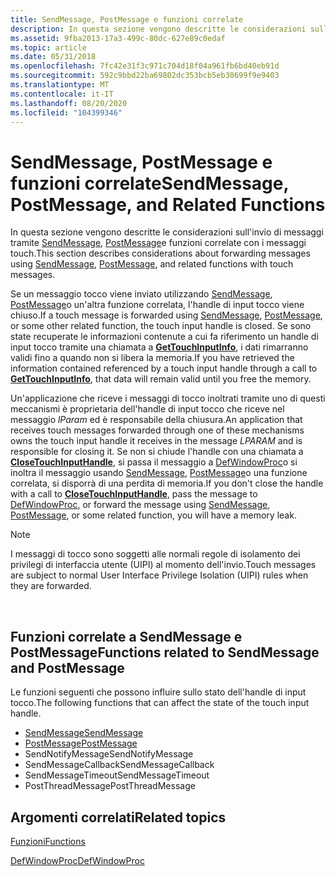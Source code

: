 ```yaml
---
title: SendMessage, PostMessage e funzioni correlate
description: In questa sezione vengono descritte le considerazioni sull'invio di messaggi tramite SendMessage, PostMessage e funzioni correlate con i messaggi touch.
ms.assetid: 9fba2013-17a3-499c-80dc-627e89c0edaf
ms.topic: article
ms.date: 05/31/2018
ms.openlocfilehash: 7fc42e31f3c971c704d18f04a961fb6bd40eb91d
ms.sourcegitcommit: 592c9bbd22ba69802dc353bcb5eb30699f9e9403
ms.translationtype: MT
ms.contentlocale: it-IT
ms.lasthandoff: 08/20/2020
ms.locfileid: "104399346"
---
```

# <a name="sendmessage-postmessage-and-related-functions"></a><span data-ttu-id="2d5c4-103">SendMessage, PostMessage e funzioni correlate</span><span class="sxs-lookup"><span data-stu-id="2d5c4-103">SendMessage, PostMessage, and Related Functions</span></span>

<span data-ttu-id="2d5c4-104">In questa sezione vengono descritte le considerazioni sull'invio di messaggi tramite [SendMessage](/windows/desktop/api/winuser/nf-winuser-sendmessage), [PostMessage](/windows/win32/api/winuser/nf-winuser-postmessagea)e funzioni correlate con i messaggi touch.</span><span class="sxs-lookup"><span data-stu-id="2d5c4-104">This section describes considerations about forwarding messages using [SendMessage](/windows/desktop/api/winuser/nf-winuser-sendmessage), [PostMessage](/windows/win32/api/winuser/nf-winuser-postmessagea), and related functions with touch messages.</span></span>

<span data-ttu-id="2d5c4-105">Se un messaggio tocco viene inviato utilizzando [SendMessage](/windows/desktop/api/winuser/nf-winuser-sendmessage), [PostMessage](/windows/win32/api/winuser/nf-winuser-postmessagea)o un'altra funzione correlata, l'handle di input tocco viene chiuso.</span><span class="sxs-lookup"><span data-stu-id="2d5c4-105">If a touch message is forwarded using [SendMessage](/windows/desktop/api/winuser/nf-winuser-sendmessage), [PostMessage](/windows/win32/api/winuser/nf-winuser-postmessagea), or some other related function, the touch input handle is closed.</span></span> <span data-ttu-id="2d5c4-106">Se sono state recuperate le informazioni contenute a cui fa riferimento un handle di input tocco tramite una chiamata a [**GetTouchInputInfo**](/windows/desktop/api/winuser/nf-winuser-gettouchinputinfo), i dati rimarranno validi fino a quando non si libera la memoria.</span><span class="sxs-lookup"><span data-stu-id="2d5c4-106">If you have retrieved the information contained referenced by a touch input handle through a call to [**GetTouchInputInfo**](/windows/desktop/api/winuser/nf-winuser-gettouchinputinfo), that data will remain valid until you free the memory.</span></span>

<span data-ttu-id="2d5c4-107">Un'applicazione che riceve i messaggi di tocco inoltrati tramite uno di questi meccanismi è proprietaria dell'handle di input tocco che riceve nel messaggio *lParam* ed è responsabile della chiusura.</span><span class="sxs-lookup"><span data-stu-id="2d5c4-107">An application that receives touch messages forwarded through one of these mechanisms owns the touch input handle it receives in the message *LPARAM* and is responsible for closing it.</span></span> <span data-ttu-id="2d5c4-108">Se non si chiude l'handle con una chiamata a [**CloseTouchInputHandle**](/windows/desktop/api/winuser/nf-winuser-closetouchinputhandle), si passa il messaggio a [DefWindowProc](/windows/win32/api/winuser/nf-winuser-defwindowproca)o si inoltra il messaggio usando [SendMessage](/windows/desktop/api/winuser/nf-winuser-sendmessage), [PostMessage](/windows/win32/api/winuser/nf-winuser-postmessagea)o una funzione correlata, si disporrà di una perdita di memoria.</span><span class="sxs-lookup"><span data-stu-id="2d5c4-108">If you don't close the handle with a call to [**CloseTouchInputHandle**](/windows/desktop/api/winuser/nf-winuser-closetouchinputhandle), pass the message to [DefWindowProc](/windows/win32/api/winuser/nf-winuser-defwindowproca), or forward the message using [SendMessage](/windows/desktop/api/winuser/nf-winuser-sendmessage), [PostMessage](/windows/win32/api/winuser/nf-winuser-postmessagea), or some related function, you will have a memory leak.</span></span>

> [!Note]  
> <span data-ttu-id="2d5c4-109">I messaggi di tocco sono soggetti alle normali regole di isolamento dei privilegi di interfaccia utente (UIPI) al momento dell'invio.</span><span class="sxs-lookup"><span data-stu-id="2d5c4-109">Touch messages are subject to normal User Interface Privilege Isolation (UIPI) rules when they are forwarded.</span></span>

 

## <a name="functions-related-to-sendmessage-and-postmessage"></a><span data-ttu-id="2d5c4-110">Funzioni correlate a SendMessage e PostMessage</span><span class="sxs-lookup"><span data-stu-id="2d5c4-110">Functions related to SendMessage and PostMessage</span></span>

<span data-ttu-id="2d5c4-111">Le funzioni seguenti che possono influire sullo stato dell'handle di input tocco.</span><span class="sxs-lookup"><span data-stu-id="2d5c4-111">The following functions that can affect the state of the touch input handle.</span></span>

-   [<span data-ttu-id="2d5c4-112">SendMessage</span><span class="sxs-lookup"><span data-stu-id="2d5c4-112">SendMessage</span></span>](/windows/desktop/api/winuser/nf-winuser-sendmessage)
-   [<span data-ttu-id="2d5c4-113">PostMessage</span><span class="sxs-lookup"><span data-stu-id="2d5c4-113">PostMessage</span></span>](/windows/win32/api/winuser/nf-winuser-postmessagea)
-   <span data-ttu-id="2d5c4-114">SendNotifyMessage</span><span class="sxs-lookup"><span data-stu-id="2d5c4-114">SendNotifyMessage</span></span>
-   <span data-ttu-id="2d5c4-115">SendMessageCallback</span><span class="sxs-lookup"><span data-stu-id="2d5c4-115">SendMessageCallback</span></span>
-   <span data-ttu-id="2d5c4-116">SendMessageTimeout</span><span class="sxs-lookup"><span data-stu-id="2d5c4-116">SendMessageTimeout</span></span>
-   <span data-ttu-id="2d5c4-117">PostThreadMessage</span><span class="sxs-lookup"><span data-stu-id="2d5c4-117">PostThreadMessage</span></span>

## <a name="related-topics"></a><span data-ttu-id="2d5c4-118">Argomenti correlati</span><span class="sxs-lookup"><span data-stu-id="2d5c4-118">Related topics</span></span>

<dl> <dt>

[<span data-ttu-id="2d5c4-119">Funzioni</span><span class="sxs-lookup"><span data-stu-id="2d5c4-119">Functions</span></span>](mtfunctions.md)
</dt> <dt>

[<span data-ttu-id="2d5c4-120">DefWindowProc</span><span class="sxs-lookup"><span data-stu-id="2d5c4-120">DefWindowProc</span></span>](/windows/win32/api/winuser/nf-winuser-defwindowproca)
</dt> </dl>

 

 